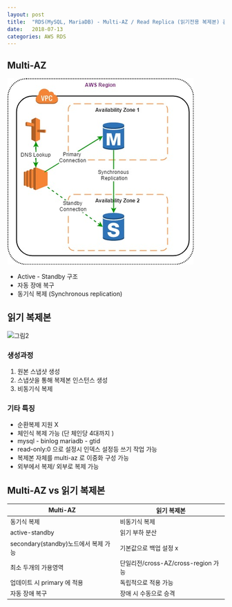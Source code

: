 ```yaml
---
layout: post
title:  "RDS(MySQL, MariaDB) - Multi-AZ / Read Replica (읽기전용 복제본) 관련 정리"
date:   2018-07-13
categories: AWS RDS
---
```


## Multi-AZ 

![그림1](/images/rds_ha1.jpg)

* Active - Standby 구조 
* 자동 장애 복구 
* 동기식 복제 (Synchronous replication)

## 읽기 복제본

![그림2](/images/readrepl.png)

### 생성과정

1. 원본 스냅샷 생성
2. 스냅샷을 통해 복제본 인스턴스 생성 
3. 비동기식 복제 

### 기타 특징 

* 순환복제 지원 X 
* 체인식 복제 가능 (단 체인당 4대까지 )
* mysql - binlog mariadb - gtid
* read-only:0 으로 설정시 인덱스 설정등 쓰기 작업 가능 
* 복제본 자체를 multi-az 로 이중화 구성 가능
* 외부에서 복제/ 외부로 복제 가능 

## Multi-AZ vs 읽기 복제본

Multi-AZ | 읽기 복제본
-------- | --------- 
동기식 복제 | 비동기식 복제 
active-standby | 읽기 부하 분산
secondary(standby)노드에서 복제 가능 | 기본값으로 백업 설정 x 
최소 두개의 가용영역 | 단일리전/cross-AZ/cross-region 가능 
업데이트 시 primary 에 적용 | 독립적으로 적용 가능 
자동 장애 복구 | 장애 시 수동으로 승격 